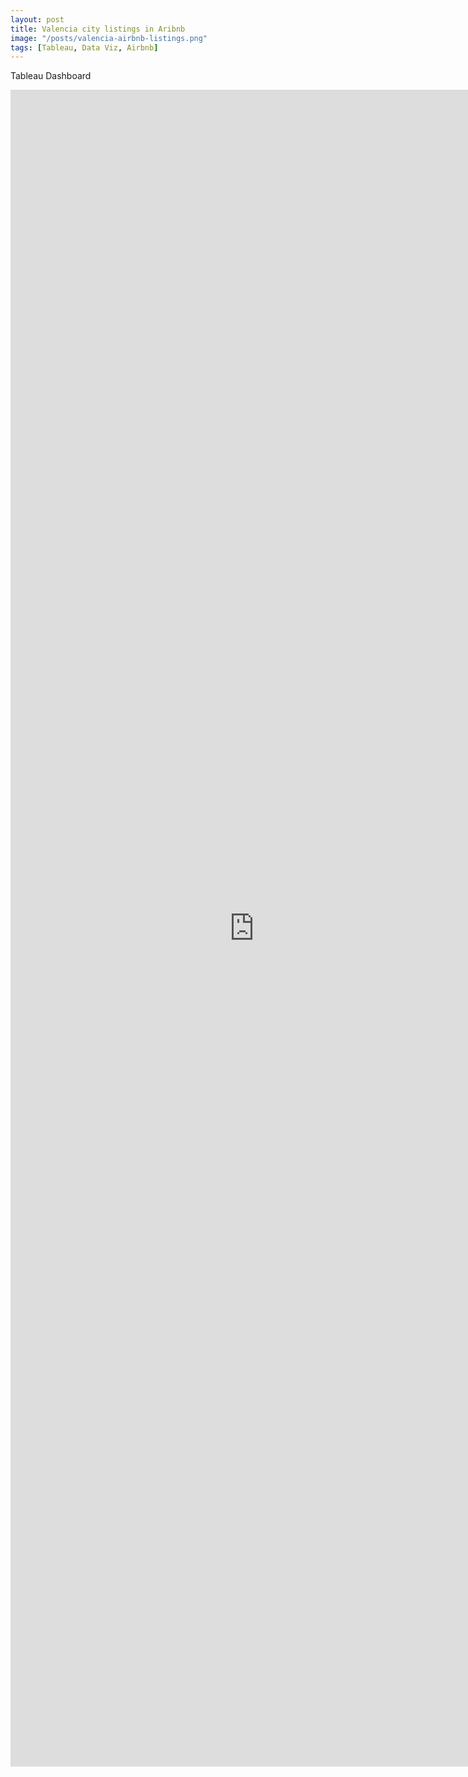 ```yaml
---
layout: post
title: Valencia city listings in Aribnb
image: "/posts/valencia-airbnb-listings.png"
tags: [Tableau, Data Viz, Airbnb]
---
```


Tableau Dashboard 

<iframe seamless frameborder="0" src="https://public.tableau.com/views/Book3_16839393132390/Dashboard1?):embed=yes&:display_count=yes&:showVizHome=no" width = '779' height = '2683'></iframe>
